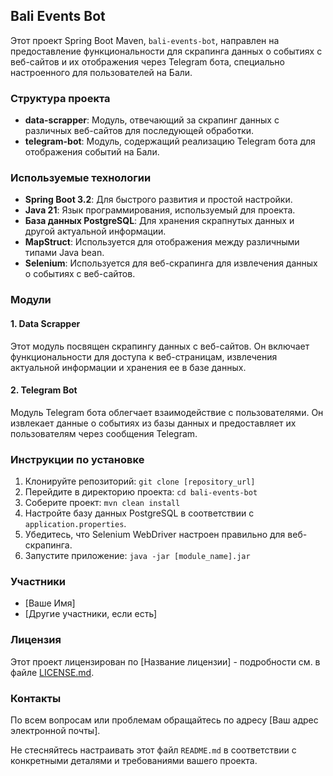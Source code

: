 ## Bali Events Bot

Этот проект Spring Boot Maven, `bali-events-bot`, направлен на предоставление функциональности для скрапинга данных о событиях с веб-сайтов и их отображения
через Telegram бота, специально настроенного для пользователей на Бали.

### Структура проекта

- **data-scrapper**: Модуль, отвечающий за скрапинг данных с различных веб-сайтов для последующей обработки.
- **telegram-bot**: Модуль, содержащий реализацию Telegram бота для отображения событий на Бали.

### Используемые технологии

- **Spring Boot 3.2**: Для быстрого развития и простой настройки.
- **Java 21**: Язык программирования, используемый для проекта.
- **База данных PostgreSQL**: Для хранения скрапнутых данных и другой актуальной информации.
- **MapStruct**: Используется для отображения между различными типами Java bean.
- **Selenium**: Используется для веб-скрапинга для извлечения данных о событиях с веб-сайтов.

### Модули

#### 1. Data Scrapper

Этот модуль посвящен скрапингу данных с веб-сайтов. Он включает функциональности для доступа к веб-страницам, извлечения актуальной информации и хранения ее в
базе данных.

#### 2. Telegram Bot

Модуль Telegram бота облегчает взаимодействие с пользователями. Он извлекает данные о событиях из базы данных и предоставляет их пользователям через сообщения
Telegram.

### Инструкции по установке

1. Клонируйте репозиторий: `git clone [repository_url]`
2. Перейдите в директорию проекта: `cd bali-events-bot`
3. Соберите проект: `mvn clean install`
4. Настройте базу данных PostgreSQL в соответствии с `application.properties`.
5. Убедитесь, что Selenium WebDriver настроен правильно для веб-скрапинга.
6. Запустите приложение: `java -jar [module_name].jar`

### Участники

- [Ваше Имя]
- [Другие участники, если есть]

### Лицензия

Этот проект лицензирован по [Название лицензии] - подробности см. в файле [LICENSE.md](LICENSE.md).

### Контакты

По всем вопросам или проблемам обращайтесь по адресу [Ваш адрес электронной почты].

Не стесняйтесь настраивать этот файл `README.md` в соответствии с конкретными деталями и требованиями вашего проекта.
